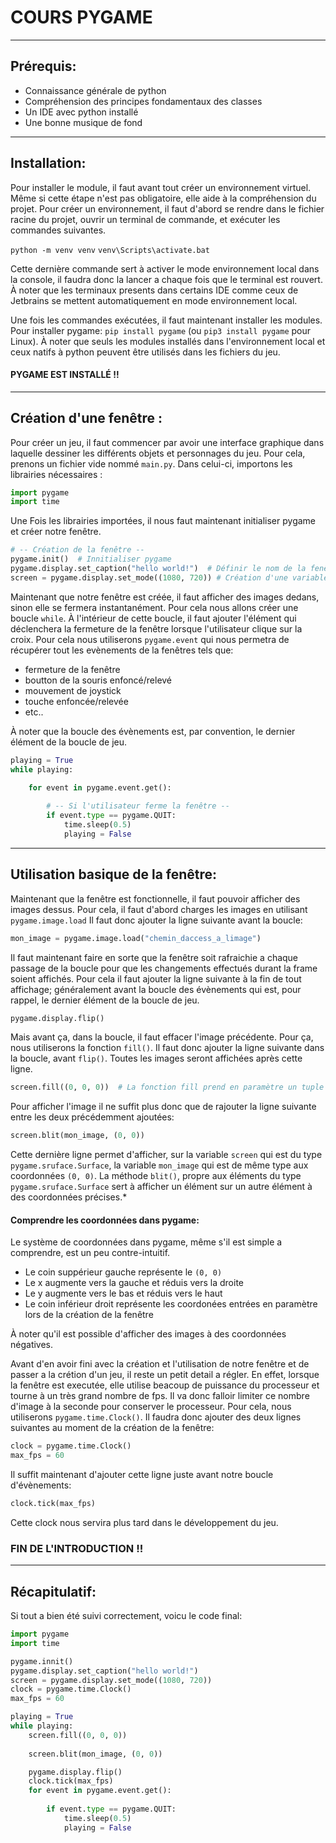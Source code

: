 # COURS PYGAME

---
## Prérequis: 
- Connaissance générale de python
- Compréhension des principes fondamentaux des classes
- Un IDE avec python installé
- Une bonne musique de fond

---
## Installation:

Pour installer le module, il faut avant tout créer un environnement virtuel.
Même si cette étape n'est pas obligatoire, elle aide à la compréhension du projet.
Pour créer un environnement, il faut d'abord se rendre dans le fichier racine du projet,
ouvrir un terminal de commande, et exécuter les commandes suivantes.

```python -m venv venv```
```venv\Scripts\activate.bat```

Cette dernière commande sert à activer le mode environnement local dans la console, il faudra donc la lancer a chaque fois que le terminal est rouvert.
À noter que les terminaux presents dans certains IDE comme ceux de Jetbrains se mettent automatiquement en mode environnement local.

Une fois les commandes exécutées, il faut maintenant installer les modules. Pour installer pygame: ```pip install pygame``` (ou ```pip3 install pygame``` pour Linux).
À noter que seuls les modules installés dans l'environnement local et ceux natifs à python peuvent être utilisés dans les fichiers du jeu.

#### PYGAME EST INSTALLÉ !!

---

## Création d'une fenêtre :

Pour créer un jeu, il faut commencer par avoir une interface graphique dans
laquelle dessiner les différents objets et personnages du jeu. Pour cela, prenons un fichier vide nommé ```main.py```. Dans celui-ci, importons les librairies nécessaires :
```python
import pygame
import time
```

Une Fois les librairies importées, il nous faut maintenant initialiser pygame et créer notre fenêtre.

```python
# -- Création de la fenêtre --
pygame.init()  # Innitialiser pygame
pygame.display.set_caption("hello world!")  # Définir le nom de la fenêtre
screen = pygame.display.set_mode((1080, 720)) # Création d'une variable screen qui sera notre fenêtre au dimentions 1080x720
```

Maintenant que notre fenêtre est créée, il faut afficher des images dedans, sinon elle se fermera instantanément.
Pour cela nous allons créer une boucle ```while```. À l'intérieur de cette boucle, il faut ajouter l'élément qui déclenchera la fermeture de la fenêtre lorsque l'utilisateur clique sur la croix.
Pour cela nous utiliserons ```pygame.event``` qui nous permetra de récupérer tout les evènements de la fenêtres tels que:
- fermeture de la fenêtre
- boutton de la souris enfoncé/relevé
- mouvement de joystick
- touche enfoncée/relevée
- etc..

À noter que la boucle des évènements est, par convention, le dernier élément de la boucle de jeu.

```python
playing = True
while playing:

    for event in pygame.event.get():
        
        # -- Si l'utilisateur ferme la fenêtre --
        if event.type == pygame.QUIT:
            time.sleep(0.5)
            playing = False
```
---
## Utilisation basique de la fenêtre:
Maintenant que la fenêtre est fonctionnelle, il faut pouvoir afficher des images dessus. Pour cela, il faut d'abord charges les images en utilisant ```pygame.image.load```
Il faut donc ajouter la ligne suivante avant la boucle:
```python
mon_image = pygame.image.load("chemin_daccess_a_limage")
```
Il faut maintenant faire en sorte que la fenêtre soit rafraichie a chaque passage de la boucle pour que les changements effectués durant la frame soient affichés.
Pour cela il faut ajouter la ligne suivante à la fin de tout affichage; généralement avant la boucle des évènements qui est, pour rappel, le dernier élément de la boucle de jeu.

```python
pygame.display.flip()
```

Mais avant ça, dans la boucle, il faut effacer l'image précédente. Pour ça, nous utiliserons la fonction ```fill()```. Il faut donc ajouter la ligne suivante dans la boucle, avant ```flip()```. Toutes les images seront affichées après cette ligne.

```python
screen.fill((0, 0, 0))  # La fonction fill prend en paramètre un tuple qui correspond a une valeur RGB
```

Pour afficher l'image il ne suffit plus donc que de rajouter la ligne suivante entre les deux précédemment ajoutées:
```python
screen.blit(mon_image, (0, 0))
```
Cette dernière ligne permet d'afficher, sur la variable ```screen``` qui est du type ```pygame.sruface.Surface```, la variable ```mon_image``` qui est de même type aux coordonnées ```(0, 0)```.
La méthode ```blit()```, propre aux éléments du type ```pygame.sruface.Surface``` sert à afficher un élément sur un autre élément à des coordonnées précises.*

#### Comprendre les coordonnées dans pygame:
Le système de coordonnées dans pygame, même s'il est simple a comprendre, est un peu contre-intuitif.
- Le coin suppérieur gauche représente le ```(0, 0)```
- Le x augmente vers la gauche et réduis vers la droite
- Le y augmente vers le bas et réduis vers le haut
- Le coin inférieur droit représente les coordonées entrées en paramètre lors de la création de la fenêtre

À noter qu'il est possible d'afficher des images à des coordonnées négatives.


Avant d'en avoir fini avec la création et l'utilisation de notre fenêtre et de passer a la crétion d'un jeu, il reste un petit detail a régler.
En effet, lorsque la fenêtre est executée, elle utilise beacoup de puissance du processeur et tourne à un très grand nombre de fps.
Il va donc falloir limiter ce nombre d'image à la seconde pour conserver le processeur. Pour cela, nous utiliserons ```pygame.time.Clock()```.
Il faudra donc ajouter des deux lignes suivantes au moment de la création de la fenêtre:

```python
clock = pygame.time.Clock()
max_fps = 60
```
Il suffit maintenant d'ajouter cette ligne juste avant notre boucle d'évènements:
```python
clock.tick(max_fps)
```

Cette clock nous servira plus tard dans le développement du jeu.

### FIN DE L'INTRODUCTION !!

---

## Récapitulatif:

Si tout a bien été suivi correctement, voicu le code final:

```python
import pygame
import time

pygame.innit()
pygame.display.set_caption("hello world!")
screen = pygame.display.set_mode((1080, 720))
clock = pygame.time.Clock()
max_fps = 60

playing = True
while playing:
    screen.fill((0, 0, 0))
    
    screen.blit(mon_image, (0, 0))

    pygame.display.flip()
    clock.tick(max_fps)
    for event in pygame.event.get():
        
        if event.type == pygame.QUIT:
            time.sleep(0.5)
            playing = False
```

